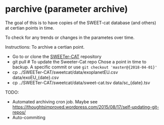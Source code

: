 # parchive (parameter archive)

The goal of this is to have copies of the SWEET-cat database (and others) at certian points in time.



To check for any trends or changes in the parametes over time.


Instructions:
To archive a certian point.
- Go to or clone the [SWEETer-CAT](https://github.com/DanielAndreasen/SWEETer-Cat) repository
- git pull   # To update the Sweeter-Cat repo
Chose a point in time to backup. A specific commit or use `git checkout 'master@{2018-04-01}'`
- cp ../SWEETer-CAT/sweetcat/data/exoplanetEU.csv data/exoEU_{date}.csv
- cp ../SWEETer-CAT/sweetcat/data/sweet-cat.tsv data/sc_{date}.tsv


TODO:
- Automated archiving cron job. Maybe see https://thoughtsimproved.wordpress.com/2015/08/17/self-updating-git-repos/
- Auto-commiting

